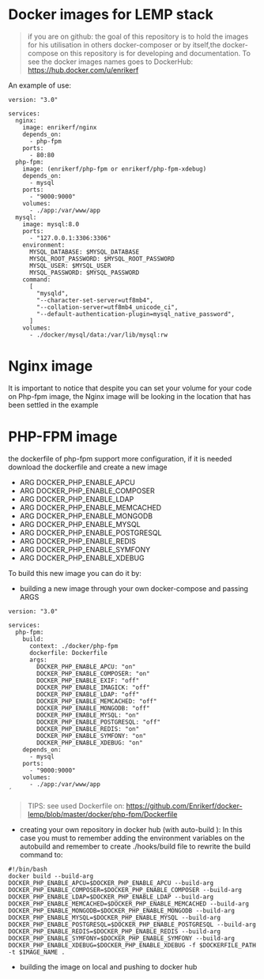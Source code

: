 # Docker images for LEMP stack

>if you are on github: the goal of this repository is to hold the images for his utilisation in others docker-composer or by itself,the docker-compose on this repository is for developing and documentation. To see the docker images names goes to DockerHub: https://hub.docker.com/u/enrikerf

An example of use:

```
version: "3.0"

services:
  nginx:
    image: enrikerf/nginx
    depends_on:
      - php-fpm
    ports:
      - 80:80
  php-fpm:
    image: (enrikerf/php-fpm or enrikerf/php-fpm-xdebug)
    depends_on:
      - mysql
    ports:
      - "9000:9000"
    volumes:
      - ./app:/var/www/app
  mysql:
    image: mysql:8.0
    ports:
      - "127.0.0.1:3306:3306"
    environment:
      MYSQL_DATABASE: $MYSQL_DATABASE
      MYSQL_ROOT_PASSWORD: $MYSQL_ROOT_PASSWORD
      MYSQL_USER: $MYSQL_USER
      MYSQL_PASSWORD: $MYSQL_PASSWORD
    command:
      [
        "mysqld",
        "--character-set-server=utf8mb4",
        "--collation-server=utf8mb4_unicode_ci",
        "--default-authentication-plugin=mysql_native_password",
      ]
    volumes:
      - ./docker/mysql/data:/var/lib/mysql:rw
```

Nginx image
===========

It is important to notice that despite you can set your volume for your code on Php-fpm image, the Nginx image will be looking in the location that has been settled in the example

PHP-FPM image
=============
the dockerfile of php-fpm support more configuration, if it is needed download the dockerfile and create a new image
* ARG DOCKER_PHP_ENABLE_APCU
* ARG DOCKER_PHP_ENABLE_COMPOSER
* ARG DOCKER_PHP_ENABLE_LDAP
* ARG DOCKER_PHP_ENABLE_MEMCACHED
* ARG DOCKER_PHP_ENABLE_MONGODB
* ARG DOCKER_PHP_ENABLE_MYSQL
* ARG DOCKER_PHP_ENABLE_POSTGRESQL
* ARG DOCKER_PHP_ENABLE_REDIS
* ARG DOCKER_PHP_ENABLE_SYMFONY
* ARG DOCKER_PHP_ENABLE_XDEBUG

To build this new image you can do it by:
* building a new image through your own docker-compose and passing ARGS

```
version: "3.0"

services:
  php-fpm:
    build:
      context: ./docker/php-fpm
      dockerfile: Dockerfile
      args:
        DOCKER_PHP_ENABLE_APCU: "on"
        DOCKER_PHP_ENABLE_COMPOSER: "on"
        DOCKER_PHP_ENABLE_EXIF: "off"
        DOCKER_PHP_ENABLE_IMAGICK: "off"
        DOCKER_PHP_ENABLE_LDAP: "off"
        DOCKER_PHP_ENABLE_MEMCACHED: "off"
        DOCKER_PHP_ENABLE_MONGODB: "off"
        DOCKER_PHP_ENABLE_MYSQL: "on"
        DOCKER_PHP_ENABLE_POSTGRESQL: "off"
        DOCKER_PHP_ENABLE_REDIS: "on"
        DOCKER_PHP_ENABLE_SYMFONY: "on"
        DOCKER_PHP_ENABLE_XDEBUG: "on"
    depends_on:
      - mysql
    ports:
      - "9000:9000"
    volumes:
      - ./app:/var/www/app
´
```

> TIPS: see used Dockerfile on: https://github.com/Enrikerf/docker-lemp/blob/master/docker/php-fpm/Dockerfile

* creating your own repository in docker hub (with auto-build ): In this case you must to remember adding the environment variables on the autobuild and remember to create ./hooks/build file to rewrite the build command to:

```
#!/bin/bash
docker build --build-arg DOCKER_PHP_ENABLE_APCU=$DOCKER_PHP_ENABLE_APCU --build-arg DOCKER_PHP_ENABLE_COMPOSER=$DOCKER_PHP_ENABLE_COMPOSER --build-arg DOCKER_PHP_ENABLE_LDAP=$DOCKER_PHP_ENABLE_LDAP --build-arg DOCKER_PHP_ENABLE_MEMCACHED=$DOCKER_PHP_ENABLE_MEMCACHED --build-arg DOCKER_PHP_ENABLE_MONGODB=$DOCKER_PHP_ENABLE_MONGODB --build-arg DOCKER_PHP_ENABLE_MYSQL=$DOCKER_PHP_ENABLE_MYSQL --build-arg DOCKER_PHP_ENABLE_POSTGRESQL=$DOCKER_PHP_ENABLE_POSTGRESQL --build-arg DOCKER_PHP_ENABLE_REDIS=$DOCKER_PHP_ENABLE_REDIS --build-arg DOCKER_PHP_ENABLE_SYMFONY=$DOCKER_PHP_ENABLE_SYMFONY --build-arg DOCKER_PHP_ENABLE_XDEBUG=$DOCKER_PHP_ENABLE_XDEBUG -f $DOCKERFILE_PATH -t $IMAGE_NAME .
```

* building the image on local and pushing to docker hub


